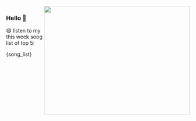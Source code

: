 <img align="right" style="width: 400px;height: 300px;" src="https://github-readme-stats.vercel.app/api?username=sohyunQVQ&show_icons=true&theme=cobalt&hide_title=true&show_icons=false" />

### Hello 👋

😄 listen to my this week soog list of top 5:

{song_list}
